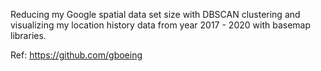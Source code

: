 Reducing my Google spatial data set size with DBSCAN clustering and visualizing my location history data from year 2017 - 2020 with basemap libraries.

Ref: https://github.com/gboeing
